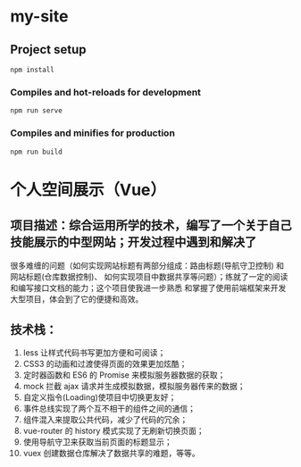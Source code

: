 # my-site

## Project setup
```
npm install
```

### Compiles and hot-reloads for development
```
npm run serve
```

### Compiles and minifies for production
```
npm run build
```

# 个人空间展示（Vue）

## 项目描述：综合运用所学的技术，编写了一个关于自己技能展示的中型网站；开发过程中遇到和解决了
很多难缠的问题（如何实现网站标题有两部分组成：路由标题(导航守卫控制) 和 网站标题(仓库数据控制)、
如何实现项目中数据共享等问题）；练就了一定的阅读和编写接口文档的能力；这个项目使我进一步熟悉
和掌握了使用前端框架来开发大型项目，体会到了它的便捷和高效。

## 技术栈：
1. less 让样式代码书写更加方便和可阅读；
2. CSS3 的动画和过渡使得页面的效果更加炫酷；
3. 定时器函数和 ES6 的 Promise 来模拟服务器数据的获取；
4. mock 拦截 ajax 请求并生成模拟数据，模拟服务器传来的数据；
5. 自定义指令(Loading)使项目中切换更友好；
6. 事件总线实现了两个互不相干的组件之间的通信；
7. 组件混入来提取公共代码，减少了代码的冗余；
8. vue-router 的 history 模式实现了无刷新切换页面；
9. 使用导航守卫来获取当前页面的标题显示；
10. vuex 创建数据仓库解决了数据共享的难题，等等。